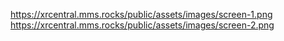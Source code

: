 https://xrcentral.mms.rocks/public/assets/images/screen-1.png 
https://xrcentral.mms.rocks/public/assets/images/screen-2.png
